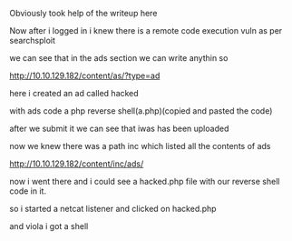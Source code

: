 Obviously took help of the writeup here

Now after i logged in i knew there is a remote code execution vuln as per searchsploit


we can see that in the ads section we can write anythin so 

http://10.10.129.182/content/as/?type=ad

here i created an ad called hacked 

with ads code a php reverse shell(a.php)(copied and pasted the code)


after we submit it we can see that iwas has been uploaded


now we knew there was a path inc which listed all the contents of ads


http://10.10.129.182/content/inc/ads/

now i went there and i could see a hacked.php file with our reverse shell code in it.


so i started a netcat listener and clicked on hacked.php


and viola i got a shell


